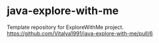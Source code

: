 # java-explore-with-me
Template repository for ExploreWithMe project.
https://github.com/Vitalya1991/java-explore-with-me/pull/6